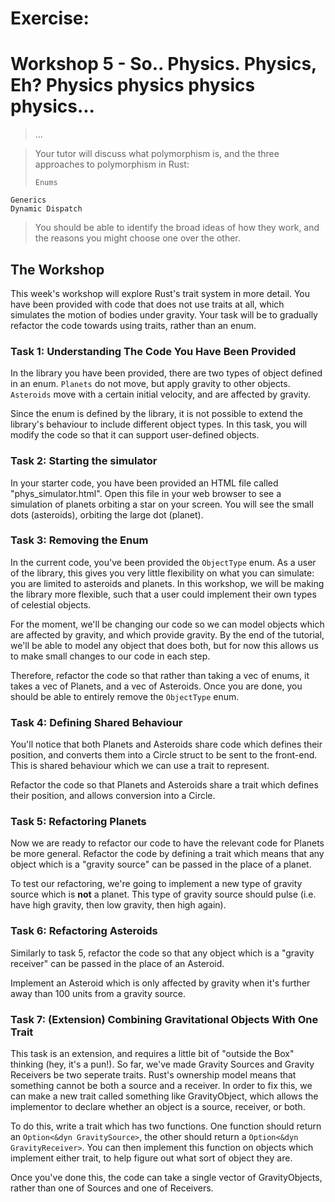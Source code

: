 # Exercise:
# Workshop 5 - So.. Physics. Physics, Eh? Physics physics physics physics...
> ...

> Your tutor will discuss what polymorphism is, and the three approaches to polymorphism in Rust:
> 
>     Enums
    Generics
    Dynamic Dispatch
> 
> You should be able to identify the broad ideas of how they work, and the reasons you might choose one over the other.

## The Workshop
This week's workshop will explore Rust's trait system in more detail. You have been provided with code that does not use traits at all, which simulates the motion of bodies under gravity. Your task will be to gradually refactor the code towards using traits, rather than an enum.

### Task 1: Understanding The Code You Have Been Provided

In the library you have been provided, there are two types of object defined in an enum. `Planets` do not move, but apply gravity to other objects. `Asteroids` move with a certain initial velocity, and are affected by gravity.

Since the enum is defined by the library, it is not possible to extend the library's behaviour to include different object types. In this task, you will modify the code so that it can support user-defined objects.

### Task 2: Starting the simulator
In your starter code, you have been provided an HTML file called "phys_simulator.html". Open this file in your web browser to see a simulation of planets orbiting a star on your screen. You will see the small dots (asteroids), orbiting the large dot (planet).

### Task 3: Removing the Enum

In the current code, you've been provided the `ObjectType` enum. As a user of the library, this gives you very little flexibility on what you can simulate: you are limited to asteroids and planets. In this workshop, we will be making the library more flexible, such that a user could implement their own types of celestial objects.

For the moment, we'll be changing our code so we can model objects which are affected by gravity, and which provide gravity. By the end of the tutorial, we'll be able to model any object that does both, but for now this allows us to make small changes to our code in each step.

Therefore, refactor the code so that rather than taking a vec of enums, it takes a vec of Planets, and a vec of Asteroids. Once you are done, you should be able to entirely remove the `ObjectType` enum.

### Task 4: Defining Shared Behaviour

You'll notice that both Planets and Asteroids share code which defines their position, and converts them into a Circle struct to be sent to the front-end. This is shared behaviour which we can use a trait to represent.

Refactor the code so that Planets and Asteroids share a trait which defines their position, and allows conversion into a Circle. 

### Task 5: Refactoring Planets

Now we are ready to refactor our code to have the relevant code for Planets be more general. Refactor the code by defining a trait which means that any object which is a "gravity source" can be passed in the place of a planet.

To test our refactoring, we're going to implement a new type of gravity source which is **not** a planet. This type of gravity source should pulse (i.e. have high gravity, then low gravity, then high again).

### Task 6: Refactoring Asteroids

Similarly to task 5, refactor the code so that any object which is a "gravity receiver" can be passed in the place of an Asteroid.

Implement an Asteroid which is only affected by gravity when it's further away than 100 units from a gravity source.

### Task 7: (Extension) Combining Gravitational Objects With One Trait

This task is an extension, and requires a little bit of "outside the Box" thinking (hey, it's a pun!). So far, we've made Gravity Sources and Gravity Receivers be two seperate traits. Rust's ownership model means that something cannot be both a source and a receiver. In order to fix this, we can make a new trait called something like GravityObject, which allows the implementor to declare whether an object is a source, receiver, or both.

To do this, write a trait which has two functions. One function should return an `Option<&dyn GravitySource>`, the other should return a `Option<&dyn GravityReceiver>`. You can then implement this function on objects which implement either trait, to help figure out what sort of object they are.

Once you've done this, the code can take a single vector of GravityObjects, rather than one of Sources and one of Receivers. 